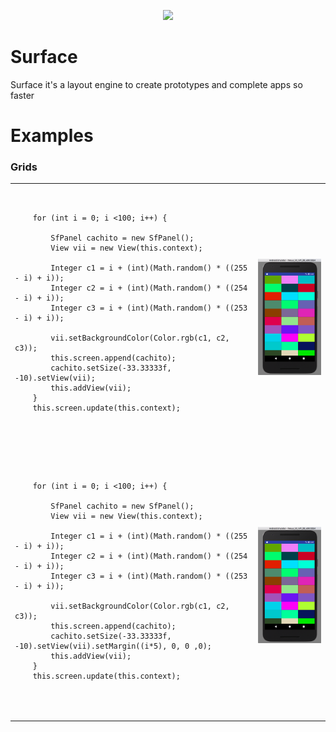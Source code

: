 <p align="center">
  <img src="https://github.com/nalancer08/ABAIS/blob/master/logo.png">
</p>

# Surface

Surface it's a layout engine to create prototypes and complete apps so faster


# Examples

### Grids

<table>

  <tr>
  <td>
  	<pre lang="java">

		for (int i = 0; i <100; i++) {

	 		SfPanel cachito = new SfPanel();
	 		View vii = new View(this.context);

			Integer c1 = i + (int)(Math.random() * ((255 - i) + i));
			Integer c2 = i + (int)(Math.random() * ((254 - i) + i));
			Integer c3 = i + (int)(Math.random() * ((253 - i) + i));

			vii.setBackgroundColor(Color.rgb(c1, c2, c3));
			this.screen.append(cachito);
			cachito.setSize(-33.33333f, -10).setView(vii);
			this.addView(vii);
		}
		this.screen.update(this.context);
  </td>
  <td>
      <img src="/Images/example_grid.png" height="100%">
  </td>
  </tr>

  <tr>
  <td>
  	<pre lang="java">

		for (int i = 0; i <100; i++) {

	 		SfPanel cachito = new SfPanel();
	 		View vii = new View(this.context);

			Integer c1 = i + (int)(Math.random() * ((255 - i) + i));
			Integer c2 = i + (int)(Math.random() * ((254 - i) + i));
			Integer c3 = i + (int)(Math.random() * ((253 - i) + i));

			vii.setBackgroundColor(Color.rgb(c1, c2, c3));
			this.screen.append(cachito);
			cachito.setSize(-33.33333f, -10).setView(vii).setMargin((i*5), 0, 0 ,0);
			this.addView(vii);
		}
		this.screen.update(this.context);
  </td>
  <td>
      <img src="/Images/example_grid.png" height="100%">
  </td>
  </tr>

